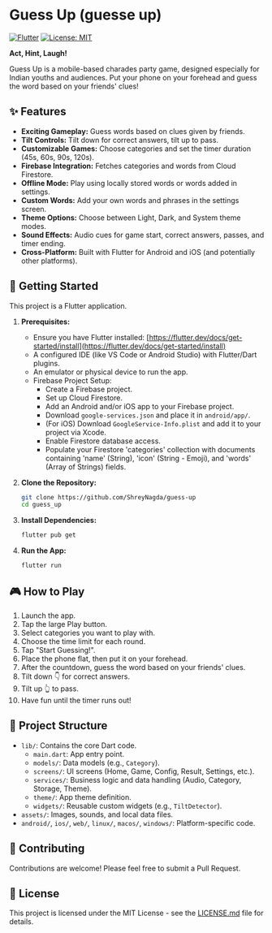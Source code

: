 # Guess Up (guesse up)

[![Flutter](https://img.shields.io/badge/Built%20with-Flutter-blue.svg)](https://flutter.dev/)
[![License: MIT](https://img.shields.io/badge/License-MIT-yellow.svg)](LICENSE.md)

**Act, Hint, Laugh!**

Guess Up is a mobile-based charades party game, designed especially for Indian youths and audiences. Put your phone on your forehead and guess the word based on your friends' clues!

## ✨ Features

- **Exciting Gameplay:** Guess words based on clues given by friends.
- **Tilt Controls:** Tilt down for correct answers, tilt up to pass.
- **Customizable Games:** Choose categories and set the timer duration (45s, 60s, 90s, 120s).
- **Firebase Integration:** Fetches categories and words from Cloud Firestore.
- **Offline Mode:** Play using locally stored words or words added in settings.
- **Custom Words:** Add your own words and phrases in the settings screen.
- **Theme Options:** Choose between Light, Dark, and System theme modes.
- **Sound Effects:** Audio cues for game start, correct answers, passes, and timer ending.
- **Cross-Platform:** Built with Flutter for Android and iOS (and potentially other platforms).

## 🚀 Getting Started

This project is a Flutter application.

1.  **Prerequisites:**

    - Ensure you have Flutter installed: [https://flutter.dev/docs/get-started/install](https://flutter.dev/docs/get-started/install)
    - A configured IDE (like VS Code or Android Studio) with Flutter/Dart plugins.
    - An emulator or physical device to run the app.
    - Firebase Project Setup:
      - Create a Firebase project.
      - Set up Cloud Firestore.
      - Add an Android and/or iOS app to your Firebase project.
      - Download `google-services.json` and place it in `android/app/`.
      - (For iOS) Download `GoogleService-Info.plist` and add it to your project via Xcode.
      - Enable Firestore database access.
      - Populate your Firestore 'categories' collection with documents containing 'name' (String), 'icon' (String - Emoji), and 'words' (Array of Strings) fields.

2.  **Clone the Repository:**

    ```bash
    git clone https://github.com/ShreyNagda/guess-up
    cd guess_up
    ```

3.  **Install Dependencies:**

    ```bash
    flutter pub get
    ```

4.  **Run the App:**
    ```bash
    flutter run
    ```

## 🎮 How to Play

1.  Launch the app.
2.  Tap the large Play button.
3.  Select categories you want to play with.
4.  Choose the time limit for each round.
5.  Tap "Start Guessing!".
6.  Place the phone flat, then put it on your forehead.
7.  After the countdown, guess the word based on your friends' clues.
8.  Tilt down 👇 for correct answers.
9.  Tilt up 👆 to pass.
10. Have fun until the timer runs out!

## 🔧 Project Structure

- `lib/`: Contains the core Dart code.
  - `main.dart`: App entry point.
  - `models/`: Data models (e.g., `Category`).
  - `screens/`: UI screens (Home, Game, Config, Result, Settings, etc.).
  - `services/`: Business logic and data handling (Audio, Category, Storage, Theme).
  - `theme/`: App theme definition.
  - `widgets/`: Reusable custom widgets (e.g., `TiltDetector`).
- `assets/`: Images, sounds, and local data files.
- `android/`, `ios/`, `web/`, `linux/`, `macos/`, `windows/`: Platform-specific code.

## 🤝 Contributing

Contributions are welcome! Please feel free to submit a Pull Request.

## 📄 License

This project is licensed under the MIT License - see the [LICENSE.md](LICENSE.md) file for details.
